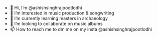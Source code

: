 - 👋 Hi, I’m @ashishsinghrajpootlodhi
- 👀 I’m interested in music production & songwriting
- 🌱 I’m currently learning masters in archaeology
- 💞️ I’m looking to collaborate on music albums
- 📫 How to reach me to dm me on my insta @ashishsinghrajpootlodhi

<!---
ashishsinghrajpootlodhi/ashishsinghrajpootlodhi is a ✨ special ✨ repository because its `README.md` (this file) appears on your GitHub profile.
You can click the Preview link to take a look at your changes.
--->
